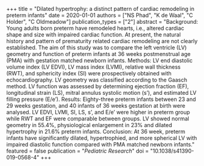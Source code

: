 +++
title = "Dilated hypertrophy: a distinct pattern of cardiac remodeling in preterm infants"
date = 2020-01-01
authors = ["NS Phad", "K de Waal", "C Holder", "C Oldmeadow"]
publication_types = ["2"]
abstract = "Background: Young adults born preterm have remodeled hearts, i.e., altered cardiac shape and size with impaired cardiac function. At present, the natural history and pattern of prematurity related cardiac remodeling are not clearly established. The aim of this study was to compare the left ventricle (LV) geometry and function of preterm infants at 36 weeks postmenstrual age (PMA) with gestation matched newborn infants. Methods: LV end diastolic volume index (LV EDVI), LV mass index (LVMI), relative wall thickness (RWT), and sphericity index (SI) were prospectively obtained with echocardiography. LV geometry was classified according to the Gaasch method. LV function was assessed by determining ejection fraction (EF), longitudinal strain (LS), mitral annulus systolic motion (s’), and estimated LV filling pressure (E/e’). Results: Eighty-three preterm infants between 23 and 29 weeks gestation, and 40 infants of 36 weeks gestation at birth were analysed. LV EDVI, LVMI, SI, LS, s’, and E/e’ were higher in preterm group while RWT and EF were comparable between groups. LV showed normal geometry in 55.4%, physiological enlargement in 23% and dilated hypertrophy in 21.6% preterm infants. Conclusion: At 36 week, preterm infants have significantly dilated, hypertrophied, and more spherical LV with impaired diastolic function compared with PMA matched newborn infants."
featured = false
publication = "*Pediatric Research*"
doi = "10.1038/s41390-019-0568-4"
+++

